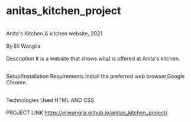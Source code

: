# anitas_kitchen_project
<br>Anita's Kitchen A kitchen website, 2021<br>
<br>By Eli Wangila<br>
<br>Description It is a website that shows what is offered at Anita's kitchen.<br>


<br>Setup/Installation Requirements Install the preferred web browser,Google Chrome.<br>


<br>Technologies Used HTML AND CSS<br>
<br>PROJECT LINK https://eliwangila.github.io/anitas_kitchen_project/<br>
 
